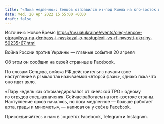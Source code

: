 ```yaml
---
title: "«Пока медленно»: Сенцов отправился из-под Киева на юго-восток и рассказал о наступлении «орков»"
date: Wed, 20 Apr 2022 15:55:00 +0300
draft: false
---
```

Источник: Новое Время https://nv.ua/ukraine/events/oleg-sencov-otpravilsya-na-donbass-i-rasskazal-o-nastuplenii-vs-rf-novosti-ukrainy-50235467.html


Война России против Украины — главные события 20 апреля

Об этом он сообщил на своей странице в Facebook.

По словам Сенцова, войска РФ действительно начали свое наступление в рамках так называемой «второй фазы», однако пока что оно идет вяло.

«Пару недель как откомандировался от киевской ТРО к одному из отрядов спецназначения. Сейчас работаем на юго-востоке страны. Наступление орков началось, но пока медленное — больше работает арта, грады и минометы», — написал он у себя в Facebook.

Присоединяйтесь к нам в соцсетях Facebook, Telegram и Instagram.
